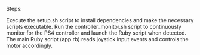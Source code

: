 Steps:

Execute the setup.sh script to install dependencies and make the necessary scripts executable.
Run the controller_monitor.sh script to continuously monitor for the PS4 controller and launch the Ruby script when detected.
The main Ruby script (app.rb) reads joystick input events and controls the motor accordingly.

